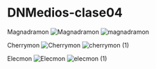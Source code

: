 # DNMedios-clase04

Magnadramon
![Magnadramon](https://user-images.githubusercontent.com/75258779/228564333-d248d2d3-d672-4bbf-934f-8bd02705a09b.jpg)
![magnadramon](https://user-images.githubusercontent.com/75258779/228563547-d1bff96a-9b75-482f-9d74-8bf4e87a3699.jpeg)

Cherrymon
![Cherrymon](https://user-images.githubusercontent.com/75258779/228564376-b127c726-8f89-4bb1-9273-45b2b4927ce0.jpg)
![cherrymon (1)](https://user-images.githubusercontent.com/75258779/228563620-c6bc5579-4ed7-4747-bfa5-eab33a771ed2.jpeg)

Elecmon
![Elecmon](https://user-images.githubusercontent.com/75258779/228564413-65dd6b82-cbbd-4a66-9caf-535096faa8d9.jpeg)
![elecmon (1)](https://user-images.githubusercontent.com/75258779/228563661-79579bf7-0e88-4b15-bcbb-9eca97db8bf9.jpeg)
